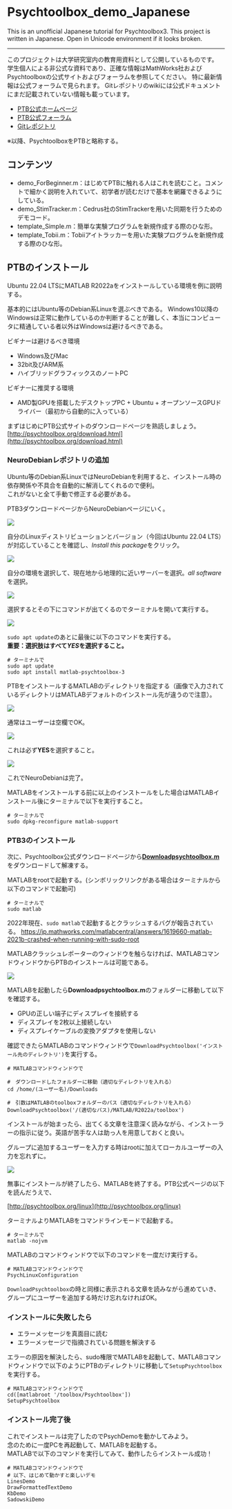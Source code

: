 # Psychtoolbox_demo_Japanese

This is an unofficial Japanese tutorial for Psychtoolbox3. 
This project is written in Japanese.
Open in Unicode environment if it looks broken.

---

このプロジェクトは大学研究室内の教育用資料として公開しているものです。  
学生個人による非公式な資料であり、正確な情報はMathWorks社およびPsychtoolboxの公式サイトおよびフォーラムを参照してください。
特に最新情報は公式フォーラムで見られます。
Gitレポジトリのwikiには公式ドキュメントにまだ記載されていない情報も載っています。  
- [PTB公式ホームページ](http://psychtoolbox.org/)  
- [PTB公式フォーラム](https://psychtoolbox.discourse.group/)  
- [Gitレポジトリ](https://github.com/Psychtoolbox-3/Psychtoolbox-3)  

※以降、PsychtoolboxをPTBと略称する。

## コンテンツ

- demo_ForBeginner.m：はじめてPTBに触れる人はこれを読むこと。コメントで細かく説明を入れていて、初学者が読むだけで基本を網羅できるようにしている。
- demo_StimTracker.m：Cedrus社のStimTrackerを用いた同期を行うためのデモコード。
- template_Simple.m：簡単な実験プログラムを新規作成する際のひな形。
- template_Tobii.m：Tobiiアイトラッカーを用いた実験プログラムを新規作成する際のひな形。

## PTBのインストール

Ubuntu 22.04 LTSにMATLAB R2022aをインストールしている環境を例に説明する。

基本的にはUbuntu等のDebian系Linuxを選ぶべきである。
Windows10以降のWindowsは正常に動作しているのか判断することが難しく、本当にコンピュータに精通している者以外はWindowsは避けるべきである。

ビギナーは避けるべき環境
- Windows及びMac
- 32bit及びARM系
- ハイブリッドグラフィックスのノートPC

ビギナーに推奨する環境
- AMD製GPUを搭載したデスクトップPC + Ubuntu + オープンソースGPUドライバー（最初から自動的に入っている）

まずはじめにPTB公式サイトのダウンロードページを熟読しましょう。  
[http://psychtoolbox.org/download.html](http://psychtoolbox.org/download.html)

### NeuroDebianレポジトリの追加

Ubuntu等のDebian系LinuxではNeuroDebianを利用すると、インストール時の依存関係や不具合を自動的に解消してくれるので便利。  
これがないと全て手動で修正する必要がある。

PTB3ダウンロードページからNeuroDebianページにいく。

![](img/PTBdownload.png)

自分のLinuxディストリビューションとバージョン（今回はUbuntu 22.04 LTS）が対応していることを確認し、*Install this package*をクリック。

![](img/ndeb_pack.png)

自分の環境を選択して、現在地から地理的に近いサーバーを選択。*all software*を選択。

![](img/ndeb_install.png)

選択するとその下にコマンドが出てくるのでターミナルを開いて実行する。

![](img/add_repo.png)

`sudo apt update`のあとに最後に以下のコマンドを実行する。  
**重要：選択肢はすべて*YES*を選択すること。**

~~~
# ターミナルで
sudo apt update
sudo apt install matlab-psychtoolbox-3
~~~

PTBをインストールするMATLABのディレクトリを指定する（画像で入力されているディレクトリはMATLABデフォルトのインストール先が違うので注意）。

![](img/matroot.png)

通常はユーザーは空欄でOK。

![](img/user.png)

これは必ず**YES**を選択すること。

![](img/GCC.png)

これでNeuroDebianは完了。

MATLABをインストールする前に以上のインストールをした場合はMATLABインストール後にターミナルで以下を実行すること。  
~~~
# ターミナルで
sudo dpkg-reconfigure matlab-support
~~~

### PTB3のインストール

次に、Psychtoolbox公式ダウンロードページから[**Downloadpsychtoolbox.m**](https://raw.github.com/Psychtoolbox-3/Psychtoolbox-3/master/Psychtoolbox/DownloadPsychtoolbox.m.zip)をダウンロードして解凍する。

MATLABをrootで起動する。(シンボリックリンクがある場合はターミナルから以下のコマンドで起動可)

~~~
# ターミナルで
sudo matlab
~~~

2022年現在、`sudo matlab`で起動するとクラッシュするバグが報告されている。  [https://jp.mathworks.com/matlabcentral/answers/1619660-matlab-2021b-crashed-when-running-with-sudo-root
](https://jp.mathworks.com/matlabcentral/answers/1619660-matlab-2021b-crashed-when-running-with-sudo-root
)

MATLABクラッシュレポーターのウィンドウを触らなければ、MATLABコマンドウィンドウからPTBのインストールは可能である。

![](img/crash.png)

MATLABを起動したら**Downloadpsychtoolbox.m**のフォルダーに移動して以下を確認する。
- GPUの正しい端子にディスプレイを接続する
- ディスプレイを2枚以上接続しない
- ディスプレイケーブルの変換アダプタを使用しない

確認できたらMATLABのコマンドウィンドウで`DownloadPsychtoolbox('インストール先のディレクトリ')`を実行する。

~~~
# MATLABコマンドウィンドウで

#　ダウンロードしたフォルダーに移動（適切なディレクトリを入れる）
cd /home/(ユーザー名)/Downloads

#　引数はMATLABのtoolboxフォルダーのパス（適切なディレクトリを入れる）
DownloadPsychtoolbox('/(適切なパス)/MATLAB/R2022a/toolbox')
~~~

インストールが始まったら、出てくる文章を注意深く読みながら、インストーラーの指示に従う。英語が苦手な人は助っ人を用意しておくと良い。

グループに追加するユーザーを入力する時はrootに加えてローカルユーザーの入力を忘れずに。

![](img/add_user.png)

無事にインストールが終了したら、MATLABを終了する。PTB公式ページの以下を読んだうえで、

[http://psychtoolbox.org/linux](http://psychtoolbox.org/linux)

ターミナルよりMATLABをコマンドラインモードで起動する。

~~~
# ターミナルで
matlab -nojvm 
~~~

MATLABのコマンドウィンドウで以下のコマンドを一度だけ実行する。

~~~
# MATLABコマンドウィンドウで
PsychLinuxConfiguration
~~~

`DownloadPsychtoolbox`の時と同様に表示される文章を読みながら進めていき、グループにユーザーを追加する時だけ忘れなければOK。

### インストールに失敗したら

- エラーメッセージを真面目に読む
- エラーメッセージで指摘されている問題を解決する

エラーの原因を解決したら、sudo権限でMATLABを起動して、MATLABコマンドウィンドウで以下のようにPTBのディレクトリに移動して`SetupPsychtoolbox`を実行する。

~~~
# MATLABコマンドウィンドウで
cd([matlabroot '/toolbox/Psychtoolbox'])
SetupPsychtoolbox
~~~

### インストール完了後

これでインストールは完了したのでPsychDemoを動かしてみよう。  
念のために一度PCを再起動して、MATLABを起動する。  
MATLABで以下のコマンドを実行してみて、動作したらインストール成功！

~~~
# MATLABコマンドウィンドウで
# 以下、はじめて動かすと楽しいデモ
LinesDemo
DrawFormattedTextDemo
KbDemo
SadowskiDemo
~~~
